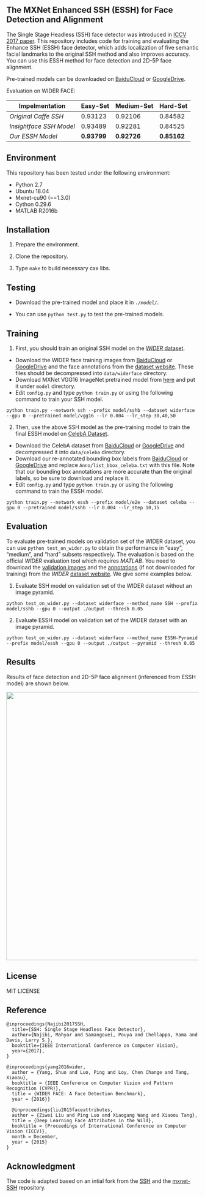 
## The MXNet Enhanced SSH (ESSH) for Face Detection and Alignment

The Single Stage Headless (SSH) face detector was introduced in [ICCV 2017 paper](https://arxiv.org/abs/1708.03979). This repository includes code for training and evaluating the Enhance SSH (ESSH) face detector, which adds localization of five semantic facial landmarks to the original SSH method and also improves accuracy. You can use this ESSH method for face detection and 2D-5P face alignment.

Pre-trained models can be downloaded on [BaiduCloud](https://pan.baidu.com/s/1sghM7w1nN3j8-UHfBHo6rA) or [GoogleDrive](https://drive.google.com/open?id=1eX_i0iZxZTMyJ4QccYd2F4x60GbZqQQJ).

Evaluation on WIDER FACE:

| Impelmentation     | Easy-Set | Medium-Set | Hard-Set |
| ------------------ | -------- | ---------- | -------- |
| *Original Caffe SSH* | 0.93123  | 0.92106    | 0.84582  |
| *Insightface SSH Model* | 0.93489  | 0.92281    | 0.84525  |
| *Our ESSH Model* | **0.93799**  | **0.92726**  | **0.85162**  |

## Environment

This repository has been tested under the following environment:

-   Python 2.7 
-   Ubuntu 18.04
-   Mxnet-cu90 (==1.3.0)
-   Cython 0.29.6
-   MATLAB R2016b

## Installation

1.  Prepare the environment.

2.  Clone the repository.
    
3.  Type  `make`  to build necessary cxx libs.

## Testing

  -  Download the pre-trained model and place it in *`./model/`*.

  -  You can use `python test.py` to test the pre-trained models.

## Training
1. First, you should train an original SSH model on the [*WIDER* dataset](http://mmlab.ie.cuhk.edu.hk/projects/WIDERFace).
  -  Download the WIDER face training images from [BaiduCloud](https://pan.baidu.com/s/1NI4Pu4kyjH-j_miTqVKZlw) or [GoogleDrive](https://drive.google.com/file/d/0B6eKvaijfFUDQUUwd21EckhUbWs/view?usp=sharing) and the face annotations from the [dataset website](http://mmlab.ie.cuhk.edu.hk/projects/WIDERFace/support/bbx_annotation/wider_face_split.zip). These files should be decompressed into `data/widerface` directory. 
  -  Download MXNet VGG16 ImageNet pretrained model from [here](http://data.dmlc.ml/models/imagenet/vgg/vgg16-0000.params) and put it under `model` directory. 
  -  Edit `config.py` and type `python train.py` or using the following command to train your SSH model.
```
python train.py --network ssh --prefix model/sshb --dataset widerface --gpu 0 --pretrained model/vgg16 --lr 0.004 --lr_step 30,40,50
```
2. Then, use the above SSH model as the pre-training model to train the final ESSH model on [CelebA Dataset](http://mmlab.ie.cuhk.edu.hk/projects/CelebA.html). 
  - Download the CelebA dataset from [BaiduCloud](http://pan.baidu.com/s/1eSNpdRG) or [GoogleDrive](https://drive.google.com/open?id=0B7EVK8r0v71pWEZsZE9oNnFzTm8) and decompressed it into `data/celeba` directory.
  - Download our re-annotated bounding box labels from [BaiduCloud](https://pan.baidu.com/s/1wiOo__wWjjiauI7li_naDg) or [GoogleDrive](https://drive.google.com/open?id=1bIq7Eu108HySN5y5WLKbIks5isDxAYnh) and replace `Anno/list_bbox_celeba.txt` with this file. Note that our bounding box annotations  are more accurate than the original labels, so be sure to download and replace it.
  -  Edit `config.py` and type `python train.py` or using the following command to train the ESSH model.
```
python train.py --network essh --prefix model/e2e --dataset celeba --gpu 0 --pretrained model/sshb --lr 0.004 --lr_step 10,15
```

## Evaluation
  
   To evaluate pre-trained models on validation set of the WIDER dataset, you can use `python test_on_wider.py` to obtain the performance in “easy”, “medium”, and “hard” subsets respectively. The evaluation is based on the official *WIDER* evaluation tool which requires *MATLAB*. You need to download the [validation images](https://drive.google.com/file/d/0B6eKvaijfFUDd3dIRmpvSk8tLUk/view?usp=sharing) and the [annotations](http://mmlab.ie.cuhk.edu.hk/projects/WIDERFace/support/bbx_annotation/wider_face_split.zip) (if not downloaded for training) from the *WIDER* [dataset website](http://mmlab.ie.cuhk.edu.hk/projects/WIDERFace/). We give some examples below. 

1. Evaluate SSH model on validation set of the WIDER dataset without an image pyramid.
```
python test_on_wider.py --dataset widerface --method_name SSH --prefix model/sshb --gpu 0 --output ./output --thresh 0.05
```

2. Evaluate ESSH model on validation set of the WIDER dataset with an image pyramid.
```
python test_on_wider.py --dataset widerface --method_name ESSH-Pyramid --prefix model/essh --gpu 0 --output ./output --pyramid --thresh 0.05
```

## Results

Results of face detection and 2D-5P face alignment (inferenced from ESSH model) are shown below.

<div align=center><img src="https://raw.githubusercontent.com/deepinx/SSH_alignment/master/sample-images/detection_result.png" width="700"/></div>

## License

MIT LICENSE


## Reference

```
@inproceedings{Najibi2017SSH,
  title={SSH: Single Stage Headless Face Detector},
  author={Najibi, Mahyar and Samangouei, Pouya and Chellappa, Rama and Davis, Larry S.},
  booktitle={IEEE International Conference on Computer Vision},
  year={2017},
}

@inproceedings{yang2016wider,
  author = {Yang, Shuo and Luo, Ping and Loy, Chen Change and Tang, Xiaoou},
  booktitle = {IEEE Conference on Computer Vision and Pattern Recognition (CVPR)},
  title = {WIDER FACE: A Face Detection Benchmark},
  year = {2016}}
  
  @inproceedings{liu2015faceattributes,
  author = {Ziwei Liu and Ping Luo and Xiaogang Wang and Xiaoou Tang},
  title = {Deep Learning Face Attributes in the Wild},
  booktitle = {Proceedings of International Conference on Computer Vision (ICCV)},
  month = December,
  year = {2015} 
}
```

## Acknowledgment

The code is adapted based on an intial fork from the [SSH](https://github.com/mahyarnajibi/SSH) and the [mxnet-SSH](https://github.com/deepinsight/mxnet-SSH) repository.


